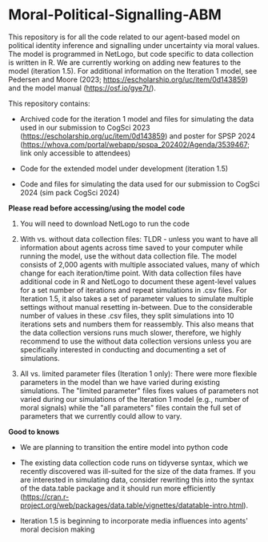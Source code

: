 # Moral-Political-Signalling-ABM

This repository is for all the code related to our agent-based model on political identity inference and signalling under uncertainty via moral values. The model is programmed in NetLogo, but code specific to data collection is written in R. We are currently working on adding new features to the model (iteration 1.5). For additional information on the Iteration 1 model, see Pedersen and Moore (2023; https://escholarship.org/uc/item/0d143859) and the model manual (https://osf.io/gye7t/).

This repository contains:

* Archived code for the iteration 1 model and files for simulating the data used in our submission to CogSci 2023 (https://escholarship.org/uc/item/0d143859) and poster for SPSP 2024 (https://whova.com/portal/webapp/spspa_202402/Agenda/3539467; link only accessible to attendees)

* Code for the extended model under development (iteration 1.5)

* Code and files for simulating the data used for our submission to CogSci 2024 (sim pack CogSci 2024)

**Please read before accessing/using the model code**

1. You will need to download NetLogo to run the code

2. With vs. without data collection files: TLDR - unless you want to have all information about agents across time saved to your computer while running the model, use the without data collection file. The model consists of 2,000 agents with multiple associated values, many of which change for each iteration/time point. With data collection files have additional code in R and NetLogo to document these agent-level values for a set number of iterations and repeat simulations in .csv files. For Iteration 1.5, it also takes a set of parameter values to simulate multiple settings without manual resetting in-between. Due to the considerable number of values in these .csv files, they split simulations into 10 iterations sets and numbers them for reassembly. This also means that the data collection versions runs much slower, therefore, we highly recommend to use the without data collection versions unless you are specifically interested in conducting and documenting a set of simulations.

3. All vs. limited parameter files (Iteration 1 only): There were more flexible parameters in the model than we have varied during existing simulations. The "limited parameter" files fixes values of parameters not varied during our simulations of the Iteration 1 model (e.g., number of moral signals) while the "all parameters" files contain the full set of parameters that we currently could allow to vary.

**Good to knows**

* We are planning to transition the entire model into python code

* The existing data collection code runs on tidyverse syntax, which we recently discovered was ill-suited for the size of the data frames. If you are interested in simulating data, consider rewriting this into the syntax of the data.table package and it should run more efficiently (https://cran.r-project.org/web/packages/data.table/vignettes/datatable-intro.html).

* Iteration 1.5 is beginning to incorporate media influences into agents' moral decision making